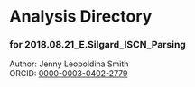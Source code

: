 # Analysis Directory 
### for 2018.08.21_E.Silgard_ISCN_Parsing
Author: Jenny Leopoldina Smith<br>
ORCID: [0000-0003-0402-2779](https://orcid.org/0000-0003-0402-2779)
<br>
